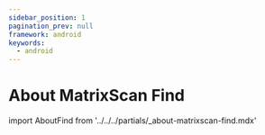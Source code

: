 ```yaml
---
sidebar_position: 1
pagination_prev: null
framework: android
keywords:
  - android
---
```


# About MatrixScan Find

import AboutFind from '../../../partials/_about-matrixscan-find.mdx'

<AboutFind />
